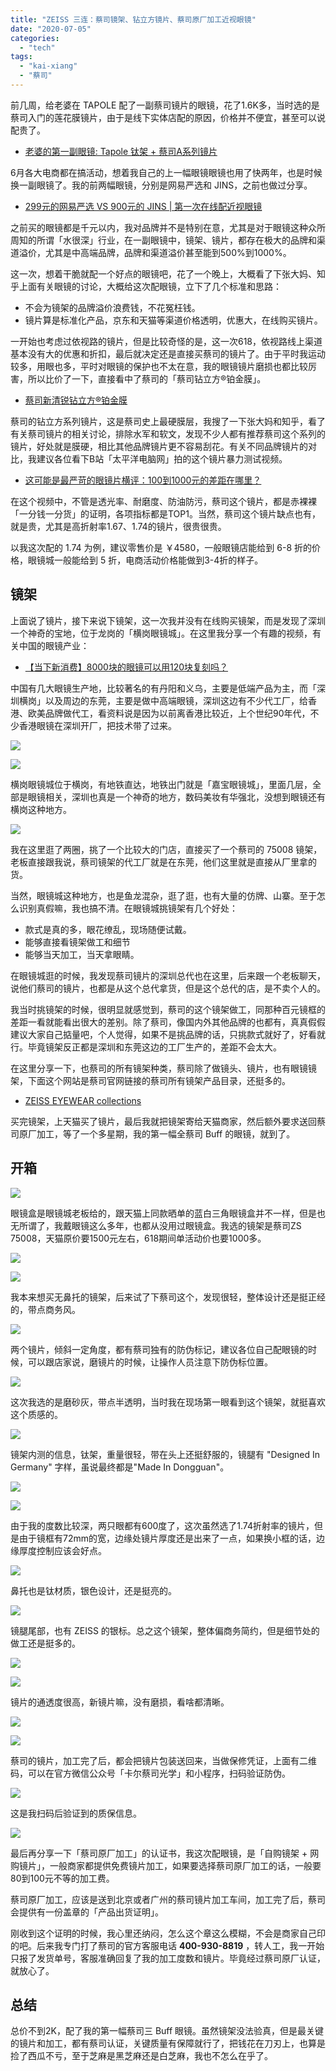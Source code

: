 ```yaml
---
title: "ZEISS 三连：蔡司镜架、钻立方镜片、蔡司原厂加工近视眼镜"
date: "2020-07-05"
categories: 
  - "tech"
tags: 
  - "kai-xiang"
  - "蔡司"
---
```


前几周，给老婆在 TAPOLE 配了一副蔡司镜片的眼镜，花了1.6K多，当时选的是蔡司入门的莲花膜镜片，由于是线下实体店配的原因，价格并不便宜，甚至可以说配贵了。

- [老婆的第一副眼镜: Tapole 钛架 + 蔡司A系列镜片](https://luolei.org/tapole-glasses/)

6月各大电商都在搞活动，想着我自己的上一幅眼镜眼镜也用了快两年，也是时候换一副眼镜了。我的前两幅眼镜，分别是网易严选和 JINS，之前也做过分享。

- [299元的网易严选 VS 900元的 JINS | 第一次在线配近视眼镜](https://luolei.org/you-163-and-jins-glasees-review/)

之前买的眼镜都是千元以内，我对品牌并不是特别在意，尤其是对于眼镜这种众所周知的所谓「水很深」行业，在一副眼镜中，镜架、镜片，都存在极大的品牌和渠道溢价，尤其是中高端品牌，品牌和渠道溢价甚至能到500%到1000%。

这一次，想着干脆就配一个好点的眼镜吧，花了一个晚上，大概看了下张大妈、知乎上面有关眼镜的讨论，大概给这次配眼镜，立下了几个标准和思路：

- 不会为镜架的品牌溢价浪费钱，不花冤枉钱。
- 镜片算是标准化产品，京东和天猫等渠道价格透明，优惠大，在线购买镜片。

一开始也考虑过依视路的镜片，但是比较奇怪的是，这一次618，依视路线上渠道基本没有大的优惠和折扣，最后就决定还是直接买蔡司的镜片了。由于平时我运动较多，用眼也多，平时对眼镜的保护也不太在意，我的眼镜镜片磨损也都比较厉害，所以比价了一下，直接看中了蔡司的「蔡司钻立方®铂金膜」。

- [蔡司新清锐钻立方®铂金膜](https://www.zeiss.com.cn/vision-care/eye-care-professionals/products/coatings/duravision-platinum.html)

蔡司的钻立方系列镜片，这是蔡司史上最硬膜层，我搜了一下张大妈和知乎，看了有关蔡司镜片的相关讨论，排除水军和软文，发现不少人都有推荐蔡司这个系列的镜片，好处就是膜硬，相比其他品牌镜片更不容易刮花。有关不同品牌镜片的对比，我建议各位看下B站「太平洋电脑网」拍的这个镜片暴力测试视频。

- [这可能是最严苛的眼镜片横评：100到1000元的差距在哪里？](https://www.bilibili.com/video/av57427164/)

在这个视频中，不管是透光率、耐磨度、防油防污，蔡司这个镜片，都是赤裸裸「一分钱一分货」的证明，各项指标都是TOP1。当然，蔡司这个镜片缺点也有，就是贵，尤其是高折射率1.67、1.74的镜片，很贵很贵。

以我这次配的 1.74 为例，建议零售价是 ￥4580，一般眼镜店能给到 6-8 折的价格，眼镜城一般能给到 5 折，电商活动价格能做到3-4折​的样子。

## 镜架

上面说了镜片，接下来说下镜架，这一次我并没有在线购买镜架，而是发现了深圳一个神奇的宝地，位于龙岗的「横岗眼镜城」。在这里我分享一个有趣的视频，有关中国的眼镜产业：

- [【当下新消费】8000块的眼镜可以用120块复刻吗？](https://www.bilibili.com/video/BV1aJ41137tJ?from=search&seid=15990265249952049732)

中国有几大眼镜生产地，比较著名的有丹阳和义乌，主要是低端产品为主，而「深圳横岗」以及周边的东莞，主要是做中高端眼镜，深圳这边有不少代工厂，给香港、欧美品牌做代工，看资料说是因为以前离香港比较近，上个世纪90年代，不少香港眼镜在深圳开厂，把技术带了过来。

![](https://static.is26.com/blog/2020/07/zeiss/M-1.JPG)

![](https://static.is26.com/blog/2020/07/zeiss/M-2.JPG)

横岗眼镜城位于横岗，有地铁直达，地铁出门就是「嘉宝眼镜城」，里面几层，全部是眼镜相关，深圳也真是一个神奇的地方，数码美妆有华强北，没想到眼镜还有横岗这种地方。

![](https://static.is26.com/blog/2020/07/zeiss/z-100.JPG)

我在这里逛了两圈，挑了一个比较大的门店，直接买了一个蔡司的 75008 镜架，老板直接跟我说，蔡司镜架的代工厂就是在东莞，他们这里就是直接从厂里拿的货。

当然，眼镜城这种地方，也是鱼龙混杂，逛了逛，也有大量的仿牌、山寨。至于怎么识别真假嘛，我也搞不清。在眼镜城挑镜架有几个好处：

- 款式是真的多，眼花缭乱，现场随便试戴。
- 能够直接看镜架做工和细节
- 能够当天加工，当天拿眼睛。

在眼镜城逛的时候，我发现蔡司镜片的深圳总代也在这里，后来跟一个老板聊天，说他们蔡司的镜片，也都是从这个总代拿货，但是这个总代的店，是不卖个人的。

我当时挑镜架的时候，很明显就感觉到，蔡司的这个镜架做工，同那种百元镜框的差距一看就能看出很大的差别。除了蔡司，像国内外其他品牌的也都有，真真假假建议大家自己掂量吧，个人觉得，如果不是挑品牌的话，只挑款式就好了，好看就行。毕竟镜架反正都是深圳和东莞这边的工厂生产的，差距不会太大。

在这里分享一下，也蔡司的所有镜架种类，蔡司除了做镜头、镜片，也有眼镜镜架，下面这个网站是蔡司官网链接的蔡司所有镜架产品目录，还挺多的。

- [ZEISS EYEWEAR collections](https://www.steppereyewear.com/en/product?collection=11&type=product#)

买完镜架，上天猫买了镜片，最后我就把镜架寄给天猫商家，然后额外要求送回蔡司原厂加工，等了一个多星期，我的第一幅全蔡司 Buff 的眼镜，就到了。

## 开箱

![](https://static.is26.com/blog/2020/07/zeiss/z-1.JPG)

​眼镜盒是眼镜城老板给的，跟天猫上同款晒单的蓝白三角眼镜盒并不一样，但是也无所谓了，我戴眼镜这么多年，也都从没用过眼镜盒。我选的镜架是蔡司ZS 75008，天猫原价要1500元左右，618期间单活动价也要1000多。

![](https://static.is26.com/blog/2020/07/zeiss/z-10.JPG)

![](https://static.is26.com/blog/2020/07/zeiss/z-11.JPG)

我本来想买无鼻托的镜架，后来试了下蔡司这个，发现很轻，整体设计还是挺正经的，带点商务风。

![](https://static.is26.com/blog/2020/07/zeiss/z-2.JPG)

两个镜片，倾斜一定角度，都有蔡司独有的防伪标记，建议各位自己配眼镜的时候，可以跟店家说，磨镜片的时候，让操作人员注意下防伪标位置。

![](https://static.is26.com/blog/2020/07/zeiss/z-7.JPG)

这次我选的是磨砂灰，带点半透明，当时我在现场第一眼看到这个镜架，就挺喜欢这个质感的。

![](https://static.is26.com/blog/2020/07/zeiss/z-9.JPG)

镜架内测的信息，钛架，重量很轻，带在头上还挺舒服的，镜腿有 "Designed In Germany" 字样，虽说最终都是"Made In Dongguan"。

![](https://static.is26.com/blog/2020/07/zeiss/z-8.JPG)

![](https://static.is26.com/blog/2020/07/zeiss/z-4.JPG)

由于我的度数比较深，两只眼都有600度了，这次虽然选了1.74折射率的镜片，但是由于镜框有72mm的宽，边缘处镜片厚度还是出来了一点，如果换小框的话，边缘厚度控制应该会好点。

![](https://static.is26.com/blog/2020/07/zeiss/z-3.JPG)

鼻托也是钛材质，银色设计，还是挺亮的。

![](https://static.is26.com/blog/2020/07/zeiss/z-12.JPG)

镜腿尾部，也有 ZEISS 的银标。总之这个镜架，整体偏商务简约，但是细节处的做工还是挺多的。

![](https://static.is26.com/blog/2020/07/zeiss/z-13.JPG)

![](https://static.is26.com/blog/2020/07/zeiss/z-5.JPG)

镜片的通透度很高，新镜片嘛，没有磨损，看啥都清晰。

![](https://static.is26.com/blog/2020/07/zeiss/z-14.JPG)

![](https://static.is26.com/blog/2020/07/zeiss/z-15.JPG)

蔡司的镜片，加工完了后，都会把镜片包装送回来，当做保修凭证，上面有二维码，可以在官方微信公众号「卡尔蔡司光学」和小程序，扫码验证防伪。

![](https://static.is26.com/blog/2020/07/zeiss/z-0.JPG)

这是我扫码后验证到的质保信息。

![](https://static.is26.com/blog/2020/07/zeiss/z-16.JPG)

最后再分享一下「蔡司原厂加工」的认证书，我这次配眼镜，是「自购镜架 + 网购镜片」，一般商家都提供免费镜片加工，如果要选择蔡司原厂加工的话，一般要80到100元不等的加工费。

蔡司原厂加工，应该是送到北京或者广州的蔡司镜片加工车间，加工完了后，蔡司会提供有一份盖章的「产品出货证明」。​

刚收到这个证明的时候，我心里还纳闷，怎么这个章这么模糊，不会是商家自己印的吧。后来我专门打了蔡司的官方客服电话 **400-930-8819** ，转人工，我一开始只报了发货单号，客服准确回复了我的加工度数和镜片。毕竟经过蔡司原厂认证，就放心了。

## 总结

总价不到2K，配了我的第一幅蔡司三 Buff 眼镜。虽然镜架没法验真，但是最关键的镜片和加工，都有蔡司认证，关键质量有保障就行了，把钱花在刀刃上，也算是捡了西瓜不亏，至于芝麻是黑芝麻还是白芝麻，我也不怎么在乎了。

